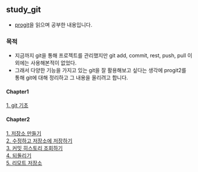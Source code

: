 ## study_git

- [progit](http://git-scm.com/book/en/v2)을 읽으며 공부한 내용입니다.

### 목적

- 지금까지 git을 통해 프로젝트를 관리했지만 git add, commit, rest, push, pull 이외에는 사용해본적이 없었다.
- 그래서 다양한 기능을 가지고 있는 git을 잘 활용해보고 싶다는 생각에 progit2를 통해 git에 대해 정리하고 그 내용을 올리려고 합니다.

#### Chapter1

[1. git 기초](./chapter1/basic_git.md)

#### Chapter2

[1. 저장소 만들기](./chapter2/make_repository.md)<br>
[2. 수정하고 저장소에 저장하기](./chapter2/modify_and_save_repo.md)<br>
[3. 커밋 히스토리 조회하기](./chapter2/viewing_the_commit_history.md)<br>
[4. 되돌리기](./chapter2/undoing_things.md)<br>
[5. 리모트 저장소](./chapter2/working_with_remote.md)
